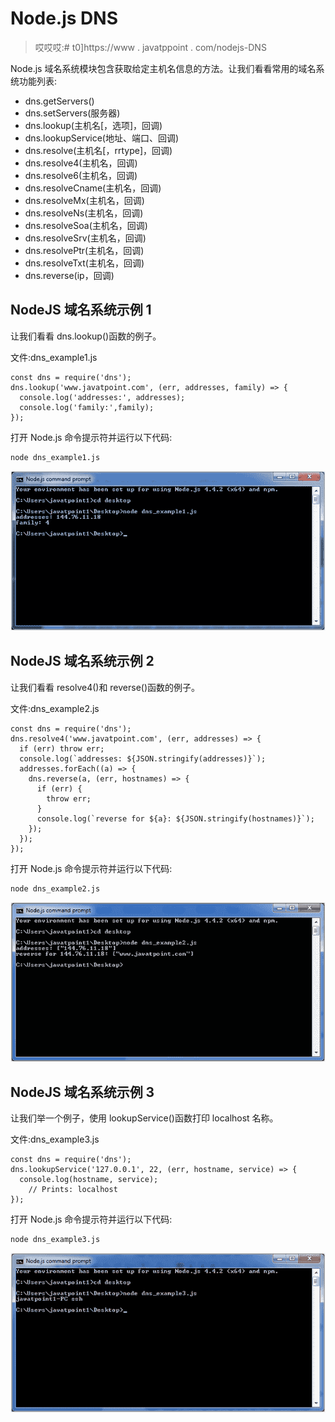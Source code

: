 # Node.js DNS

> 哎哎哎:# t0]https://www . javatppoint . com/nodejs-DNS

Node.js 域名系统模块包含获取给定主机名信息的方法。让我们看看常用的域名系统功能列表:

*   dns.getServers()
*   dns.setServers(服务器)
*   dns.lookup(主机名[，选项]，回调)
*   dns.lookupService(地址、端口、回调)
*   dns.resolve(主机名[，rrtype]，回调)
*   dns.resolve4(主机名，回调)
*   dns.resolve6(主机名，回调)
*   dns.resolveCname(主机名，回调)
*   dns.resolveMx(主机名，回调)
*   dns.resolveNs(主机名，回调)
*   dns.resolveSoa(主机名，回调)
*   dns.resolveSrv(主机名，回调)
*   dns.resolvePtr(主机名，回调)
*   dns.resolveTxt(主机名，回调)
*   dns.reverse(ip，回调)

## NodeJS 域名系统示例 1

让我们看看 dns.lookup()函数的例子。

文件:dns_example1.js

```
const dns = require('dns');
dns.lookup('www.javatpoint.com', (err, addresses, family) => {
  console.log('addresses:', addresses);
  console.log('family:',family);
});

```

打开 Node.js 命令提示符并运行以下代码:

```
node dns_example1.js

```

![Node.js dns example 1](img/f0a3300b55dda5ad084aabc9af8075d7.png)

## NodeJS 域名系统示例 2

让我们看看 resolve4()和 reverse()函数的例子。

文件:dns_example2.js

```
const dns = require('dns');
dns.resolve4('www.javatpoint.com', (err, addresses) => {
  if (err) throw err;
  console.log(`addresses: ${JSON.stringify(addresses)}`);
  addresses.forEach((a) => {
    dns.reverse(a, (err, hostnames) => {
      if (err) {
        throw err;
      }
      console.log(`reverse for ${a}: ${JSON.stringify(hostnames)}`);
    });
  });
}); 

```

打开 Node.js 命令提示符并运行以下代码:

```
node dns_example2.js

```

![Node.js dns example 2](img/1b87a88ba149c9f26b8c3c9523583b47.png)

## NodeJS 域名系统示例 3

让我们举一个例子，使用 lookupService()函数打印 localhost 名称。

文件:dns_example3.js

```
const dns = require('dns');
dns.lookupService('127.0.0.1', 22, (err, hostname, service) => {
  console.log(hostname, service);
    // Prints: localhost
});

```

打开 Node.js 命令提示符并运行以下代码:

```
node dns_example3.js

```

![Node.js dns example 3](img/2382d8d75a37e572d47284bf1982a164.png)